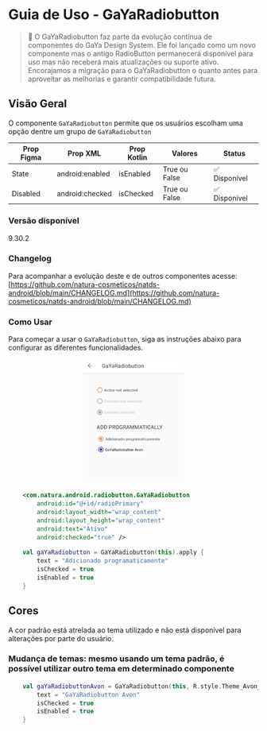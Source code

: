 # Guia de Uso - GaYaRadiobutton

> 📢 O GaYaRadiobutton faz parte da evolução contínua de componentes do GaYa Design System. Ele foi lançado como um novo componente mas o antigo RadioButton permanecerá disponível para uso mas não receberá mais atualizações ou suporte ativo. Encorajamos a migração para o GaYaRadiobutton o quanto antes para aproveitar as melhorias e garantir compatibilidade futura.


## Visão Geral

O componente `GaYaRadiobutton` permite que os usuários escolham uma opção dentre um grupo de `GaYaRadiobutton`


| Prop Figma       | Prop XML       | Prop Kotlin       |  Valores                    | Status            |
| -------------- | -------------- | ------------------------- | ------------------------- | ----------------- |
| State          | android:enabled          | isEnabled          | True ou False | ✅  Disponível       |
| Disabled          | android:checked           | isChecked           | True ou False      | ✅  Disponível       |


### Versão disponível

9.30.2

### Changelog

Para acompanhar a evolução deste e de outros componentes acesse: [https://github.com/natura-cosmeticos/natds-android/blob/main/CHANGELOG.md](https://github.com/natura-cosmeticos/natds-android/blob/main/CHANGELOG.md)

### Como Usar

Para começar a usar o `GaYaRadiobutton`, siga as instruções abaixo para configurar as diferentes funcionalidades.

<p align="center">
  <img alt="1" src="./images/gayaradiobutton.png" width="40%"> 
</p>

```xml
    <com.natura.android.radiobutton.GaYaRadiobutton
        android:id="@+id/radioPrimary"
        android:layout_width="wrap_content"
        android:layout_height="wrap_content"
        android:text="Ativo"
        android:checked="true" />
```

```kotlin
    val gaYaRadiobutton = GaYaRadiobutton(this).apply {
        text = "Adicionado programaticamente"
        isChecked = true
        isEnabled = true
    }
```

## Cores

A cor padrão está atrelada ao tema utilizado e não está disponível para alterações por parte do usuário.

### Mudança de temas: mesmo usando um tema padrão, é possível utilizar outro tema em determinado componente

```kotlin
    val gaYaRadiobuttonAvon = GaYaRadiobutton(this, R.style.Theme_Avon_Light_SSOT).apply {
        text = "GaYaRadiobutton Avon"
        isChecked = true
        isEnabled = true
    }
```
